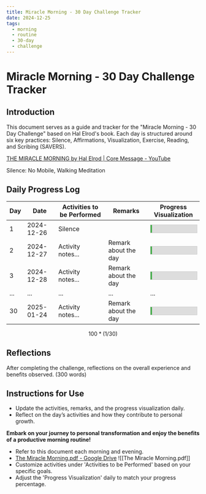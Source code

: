 ```yaml
---
title: Miracle Morning - 30 Day Challenge Tracker
date: 2024-12-25
tags:
  - morning
  - routine
  - 30-day
  - challenge
---
```

# Miracle Morning - 30 Day Challenge Tracker
## Introduction
This document serves as a guide and tracker for the "Miracle Morning - 30 Day Challenge" based on Hal Elrod's book. Each day is structured around six key practices: Silence, Affirmations, Visualization, Exercise, Reading, and Scribing (SAVERS).

[THE MIRACLE MORNING by Hal Elrod | Core Message - YouTube](https://www.youtube.com/watch?v=8swO3wsegUc)

Silence: No Mobile, Walking Meditation

## Daily Progress Log

| Day | Date       | Activities to be Performed | Remarks              | Progress Visualization                                                                                                                                     |
| --- | ---------- | -------------------------- | -------------------- | ---------------------------------------------------------------------------------------------------------------------------------------------------------- |
| 1   | 2024-12-26 | Silence                    |                      | <div style="background-color: #ddd; width: 100%; border: 1px solid #ccc;"><div style="height: 20px; width: 3.33%; background-color: #4CAF50;"></div></div> |
| 2   | 2024-12-27 | Activity notes...          | Remark about the day | <div style="background-color: #ddd; width: 100%; border: 1px solid #ccc;"><div style="height: 20px; width: 3.33%; background-color: #4CAF50;"></div></div> |
| 3   | 2024-12-28 | Activity notes...          | Remark about the day | <div style="background-color: #ddd; width: 100%; border: 1px solid #ccc;"><div style="height: 20px; width: 3.33%; background-color: #4CAF50;"></div></div> |
| ... | ...        | ...                        | ...                  | ...                                                                                                                                                        |
| 30  | 2025-01-24 | Activity notes...          | Remark about the day | <div style="background-color: #ddd; width: 100%; border: 1px solid #ccc;"><div style="height: 20px; width: 3.33%; background-color: #4CAF50;"></div></div> |
~~~math
100*(1/30)
~~~
## Reflections
After completing the challenge, reflections on the overall experience and benefits observed. (300 words)

## Instructions for Use
- Update the activities, remarks, and the progress visualization daily.
- Reflect on the day’s activities and how they contribute to personal growth.

**Embark on your journey to personal transformation and enjoy the benefits of a productive morning routine!**

- Refer to this document each morning and evening.
- [The Miracle Morning.pdf - Google Drive](https://drive.google.com/file/d/1B-d_gYXnxi7qLl-i3uSe51Mjvr2hlDZg/view)
![[The Miracle Morning.pdf]]
- Customize activities under 'Activities to be Performed' based on your specific goals.
- Adjust the 'Progress Visualization' daily to match your progress percentage.



